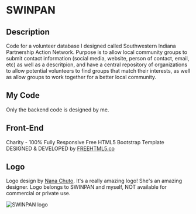 # SWINPAN

## Description
Code for a volunteer database I designed called Southwestern Indiana Partnership Action Network. Purpose is to allow local community groups to submit contact information (social media, website, person of contact, email, etc) as well as a descritpion, and have a central repository of organizations to allow potential volunteers to find groups that match their interests, as well as allow groups to work together for a better local community.

## My Code
Only the backend code is designed by me.

## Front-End
Charity - 100% Fully Responsive Free HTML5 Bootstrap Template
DESIGNED & DEVELOPED by [FREEHTML5.co](http://freehtml5.co/)

## Logo
Logo design by [Nana Chuto](http://nanachuto.com/). It's a really amazing logo! She's an amazing designer. Logo belongs to SWINPAN and myself, NOT available for commercial or private use.

![SWINPAN logo](https://www.swinpan.org/images/logo-full.png)
